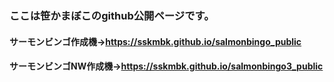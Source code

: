 ### ここは笹かまぼこのgithub公開ページです。
#### サーモンビンゴ作成機→<https://sskmbk.github.io/salmonbingo_public>
#### サーモンビンゴNW作成機→<https://sskmbk.github.io/salmonbingo3_public>
